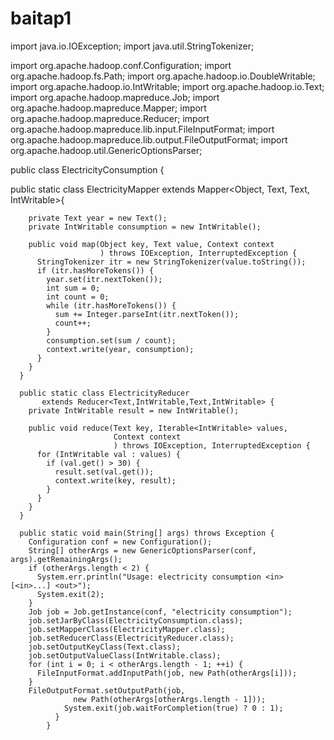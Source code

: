 # baitap1

import java.io.IOException;
import java.util.StringTokenizer;

import org.apache.hadoop.conf.Configuration;
import org.apache.hadoop.fs.Path;
import org.apache.hadoop.io.DoubleWritable;
import org.apache.hadoop.io.IntWritable;
import org.apache.hadoop.io.Text;
import org.apache.hadoop.mapreduce.Job;
import org.apache.hadoop.mapreduce.Mapper;
import org.apache.hadoop.mapreduce.Reducer;
import org.apache.hadoop.mapreduce.lib.input.FileInputFormat;
import org.apache.hadoop.mapreduce.lib.output.FileOutputFormat;
import org.apache.hadoop.util.GenericOptionsParser;

public class ElectricityConsumption {

  public static class ElectricityMapper 
       extends Mapper<Object, Text, Text, IntWritable>{
    
	    private Text year = new Text();
	    private IntWritable consumption = new IntWritable();
	      
	    public void map(Object key, Text value, Context context
	                    ) throws IOException, InterruptedException {
	      StringTokenizer itr = new StringTokenizer(value.toString());
	      if (itr.hasMoreTokens()) {
	        year.set(itr.nextToken());
	        int sum = 0;
	        int count = 0;
	        while (itr.hasMoreTokens()) {
	          sum += Integer.parseInt(itr.nextToken());
	          count++;
	        }
	        consumption.set(sum / count);
	        context.write(year, consumption);
	      }
	    }
	  }
	  
	  public static class ElectricityReducer 
	       extends Reducer<Text,IntWritable,Text,IntWritable> {
	    private IntWritable result = new IntWritable();

	    public void reduce(Text key, Iterable<IntWritable> values, 
	                       Context context
	                       ) throws IOException, InterruptedException {
	      for (IntWritable val : values) {
	        if (val.get() > 30) {
	          result.set(val.get());
	          context.write(key, result);
	        }
	      }
	    }
	  }

	  public static void main(String[] args) throws Exception {
	    Configuration conf = new Configuration();
	    String[] otherArgs = new GenericOptionsParser(conf, args).getRemainingArgs();
	    if (otherArgs.length < 2) {
	      System.err.println("Usage: electricity consumption <in> [<in>...] <out>");
	      System.exit(2);
	    }
	    Job job = Job.getInstance(conf, "electricity consumption");
	    job.setJarByClass(ElectricityConsumption.class);
	    job.setMapperClass(ElectricityMapper.class);
	    job.setReducerClass(ElectricityReducer.class);
	    job.setOutputKeyClass(Text.class);
	    job.setOutputValueClass(IntWritable.class);
	    for (int i = 0; i < otherArgs.length - 1; ++i) {
	      FileInputFormat.addInputPath(job, new Path(otherArgs[i]));
	    }
	    FileOutputFormat.setOutputPath(job,
	    	      new Path(otherArgs[otherArgs.length - 1]));
	    	    System.exit(job.waitForCompletion(true) ? 0 : 1);
	    	  }
	    	}
      
